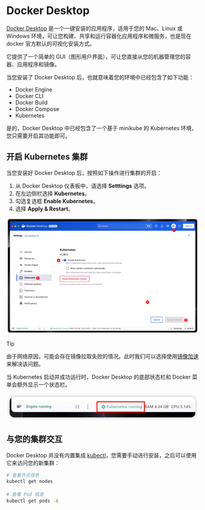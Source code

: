 # Docker Desktop

[Docker Desktop](https://www.docker.com/) 是一个一键安装的应用程序，适用于您的 Mac、Linux 或 Windows 环境，可让您构建、共享和运行容器化应用程序和微服务，也是现在 docker 官方默认的可视化安装方式。

它提供了一个简单的 GUI（图形用户界面），可让您直接从您的机器管理您的容器、应用程序和镜像。

当您安装了 Docker Desktop 后，也就意味着您的环境中已经包含了如下功能：

-   Docker Engine
-   Docker CLI
-   Docker Build
-   Docker Compose
-   Kubernetes

是的，Docker Desktop 中已经包含了一个基于 minikube 的 Kubernetes 环境，您只需要开启其功能即可。

## 开启 Kubernetes 集群

当您安装好 Docker Desktop 后，按照如下操作进行集群的开启：

1. 从 Docker Desktop 仪表板中，请选择 **Setttings** 选项。
2. 在左边侧栏选择 **Kubernetes**。
3. 勾选复选框 **Enable Kubernetes**。
4. 选择 **Apply & Restart**。

![开启集群](../../images/docker-desktop-installation.png)

> [!TIP]
> 由于网络原因，可能会存在镜像拉取失败的情况。此时我们可以选择使用[镜像加速](../mirror)来解决该问题。

当 Kubernetes 启动并成功运行时，Docker Desktop 的底部状态栏和 Docker 菜单会额外显示一个状态栏。

![安装成功](../../images/docker-desktop-install-ok.png)

## 与您的集群交互

Docker Desktop 并没有内置集成 [kubectl](./kubectl)，您需要手动进行安装，之后可以使用它来访问您的新集群：

```bash
# 查看节点信息
kubectl get nodes

# 查看 Pod 信息
kubectl get pods -A
```
